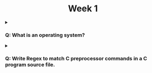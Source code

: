 <h1 align="center">Week 1</h1>

<details>
<summary><h3>Q: What is an operating system?</h3></summary>
An operating system is a piece of software that manages the hardware of a computer and provides an interface to the programs that run on the computer.
</details>

<details>
<summary><h3>Q: Write Regex to match C preprocessor commands in a C program source file.</h3></summary>

### Bullet Points

- C preprocessor commands are the lines of code that have a # at the front such as #define
- Therefore we would just search for lines that start with the #
- Remember we can anchor our search so the matches must start with the #

### Code Block

```
^#
```

</details>
